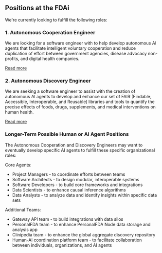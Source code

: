 ## Positions at the FDAi

We're currently looking to fulfill the following roles:

### 1. Autonomous Cooperation Engineer

We are looking for a software engineer with to help develop autonomous AI agents that facilitate intelligent voluntary cooperation and reduce duplication of effort between government agencies, disease advocacy non-profits, and digital health companies.

[Read more](cooperation-engineer.md)

### 2. Autonomous Discovery Engineer

We are seeking a software engineer to assist with the creation of autonomous AI agents to develop and enhance our set of FAIR (Findable, Accessible, Interoperable, and Reusable) libraries and tools to quantify the precise effects of foods, drugs, supplements, and medical interventions on human health.

[Read more](discovery-engineer.md)

### Longer-Term Possible Human or AI Agent Positions

The Autonomous Cooperation and Discovery Engineers may want to eventually develop specific AI agents to fulfill these specific organizational roles:

Core Agents:
- Project Managers - to coordinate efforts between teams
- Software Architects - to design modular, interoperable systems
- Software Developers - to build core frameworks and integrations
- Data Scientists - to enhance causal inference algorithms
- Data Analysts - to analyze data and identify insights within specific data sets

Additional Teams:
- Gateway API team - to build integrations with data silos
- PersonalFDA team - to enhance PersonalFDA Node data storage and analysis app
- Clinipedia team - to enhance the global aggregate discovery repository 
- Human-AI coordination platform team - to facilitate collaboration between individuals, organizations, and AI agents

